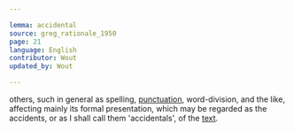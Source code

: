 ```yaml
---

lemma: accidental
source: greg_rationale_1950
page: 21
language: English
contributor: Wout
updated_by: Wout

---
```


others, such in general as spelling, [punctuation](punctiuation.html), word-division, and the like, affecting mainly its formal presentation, which may be regarded as the accidents, or as I shall call them 'accidentals', of the [text](text.html).
